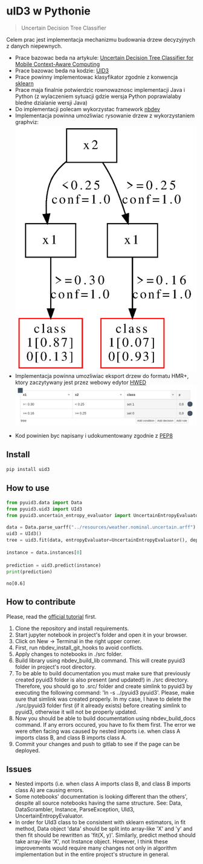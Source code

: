 # uID3 w Pythonie
> Uncertain Decision Tree Classifier


Celem prac jest implementacja mechanizmu budowania drzew decyzyjnych z danych niepewnych.
  * Prace bazowac beda na artykule: [Uncertain Decision Tree Classifier for Mobile Context-Aware Computing](https://link.springer.com/chapter/10.1007/978-3-319-91262-2_25)
  * Prace bazowac beda na kodzie: [UID3](https://github.com/sbobek/udt)
  * Prace powinny implementowac klasyfikator zgodnie z konwencja [sklearn](https://scikit-learn.org/stable/modules/generated/sklearn.base.BaseEstimator.html)
  * Prace maja finalnie potwierdzic rownowaznosc implementacji Java i Python (z wylaczeniem sytuacji gdzie wersja Python poprawialaby bledne dzialanie wersji Java)
  * Do implementacji polecam wykorzystac framework [nbdev](https://nbdev.fast.ai/)
  * Implementacja powinna umozliwiac rysowanie drzew z wykorzystaniem graphviz:
  ![](./images/tree.png)
  * Implementacja powinna umozliwiac eksport drzew do formatu HMR+, ktory zaczytywany jest przez webowy edytor [HWED](https://heartdroid.re/hwed/)
  ![](./images/hmrp.png)
  - Kod powinien byc napisany i udokumentowany zgodnie z [PEP8](https://www.python.org/dev/peps/pep-0008/)
  


## Install

`pip install uid3`

## How to use

```python
from pyuid3.data import Data
from pyuid3.uid3 import UId3
from pyuid3.uncertain_entropy_evaluator import UncertainEntropyEvaluator
```

```python
data = Data.parse_uarff("../resources/weather.nominal.uncertain.arff")
uid3 = UId3()
tree = uid3.fit(data, entropyEvaluator=UncertainEntropyEvaluator(), depth=0)

instance = data.instances[0]

prediction = uid3.predict(instance)
print(prediction)
```

    no[0.6]
    

## How to contribute

Please, read the [official tutorial](https://nbdev.fast.ai/tutorial.html) first.

1. Clone the repository and install requirements.
2. Start jupyter notebook in project's folder and open it in your browser.
3. Click on New -> Terminal in the right upper corner.
4. First, run nbdev_install_git_hooks to avoid conflicts.
5. Apply changes to notebooks in ./src folder.
6. Build library using nbdev_build_lib command. This will create pyuid3 folder in project's root directory.
7. To be able to build documentation you must make sure that previously created pyuid3 folder is also present (and updated!) in ./src directory. Therefore, you should go to .src/ folder and create simlink to pyuid3 by executing the following command: 'ln -s ../pyuid3 pyuid3'. Please, make sure that simlink was created properly. In my case, I have to delete the ./src/pyuid3 folder first (if it already exists) before creating simlink to pyuid3, otherwise it will not be properly updated.
8. Now you should be able to build documentation using nbdev_build_docs command. If any errors occured, you have to fix them first. The error we were often facing was caused by nested imports i.e. when class A imports class B, and class B imports class A.
9. Commit your changes and push to gitlab to see if the page can be deployed.

## Issues

 * Nested imports (i.e. when class A imports class B, and class B imports class A) are causing errors.
 * Some notebooks' documentation is looking different than the others', despite all source notebooks having the same structure. See: Data, DataScrambler, Instance, ParseException, UId3, UncertainEntropyEvaluator.
 * In order for UId3 class to be consistent with sklearn estimators, in fit method, Data object 'data' should be split into array-like 'X' and 'y' and then fit should be rewritten as 'fit(X, y)'. Similarly, predict method should take array-like 'X', not Instance object. However, I think these improvements would require many changes not only in algorithm implementation but in the entire project's structure in general.
